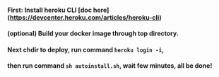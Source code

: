 
#### First: Install heroku CLI [doc here] (https://devcenter.heroku.com/articles/heroku-cli)

#### (optional) Build your docker image through top directory.
#### Next chdir to deploy, run command `heroku login -i`,
#### then run command `sh autoinstall.sh`, wait few minutes, all be done!
